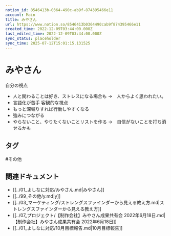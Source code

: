 ```yaml
---
notion_id: 8546413b-0364-490c-ab9f-874395466e11
account: Main
title: みやさん
url: https://www.notion.so/8546413b0364490cab9f874395466e11
created_time: 2022-12-09T03:44:00.000Z
last_edited_time: 2022-12-09T03:44:00.000Z
sync_status: placeholder
sync_time: 2025-07-12T15:01:15.131525
---
```

# みやさん

自分の視点
- 人と関わることは好き、ストレスになる場合も
→　人からよく思われたい。
- 言語化が苦手
客観的な視点
- もっと深堀りすれば行動しやすくなる
- 強みにつながる
- やらないこと、やりたくないことリストを作る
→　自信がないことを打ち消せるかも

## タグ

#その他 

## 関連ドキュメント

- [[../01_よしなに対応/みやさん.md|みやさん]]
- [[../99_その他/y.md|y]]
- [[../03_マーケティング/ストレングスファインダーから見える教え方.md|ストレングスファインダーから見える教え方]]
- [[../07_プロジェクト/【制作会社】みやさん成果共有会 2022年6月18日.md|【制作会社】みやさん成果共有会 2022年6月18日]]
- [[../01_よしなに対応/10月目標報告.md|10月目標報告]]
